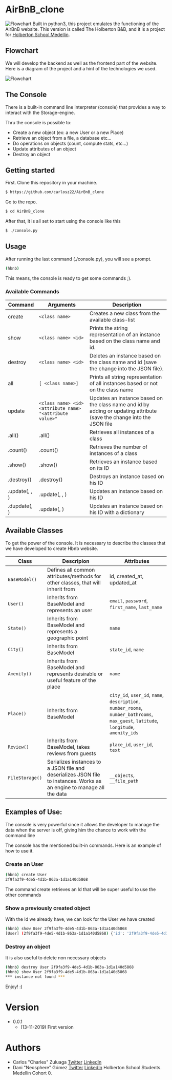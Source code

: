 # AirBnB_clone 
![Flowchart](https://holbertonintranet.s3.amazonaws.com/uploads/medias/2018/6/65f4a1dd9c51265f49d0.png?X-Amz-Algorithm=AWS4-HMAC-SHA256&X-Amz-Credential=AKIARDDGGGOUXW7JF5MT%2F20191111%2Fus-east-1%2Fs3%2Faws4_request&X-Amz-Date=20191111T225804Z&X-Amz-Expires=86400&X-Amz-SignedHeaders=host&X-Amz-Signature=a225dce99c1826cb1a5fa7d023a7b878764ea90414980f4dc59c320fcf420c68.png)
 Built in python3, this project emulates the functioning of the AirBnB website.
 This version is called The Holberton B&B, and it is a project for [Holberton School Medellín](https://www.holbertonschool.com/co/campus_life/medellin).
 
## Flowchart
We will develop the backend as well as the frontend part of the website. Here is a diagram of the project and a hint of the technologies we used.
 
 ![Flowchart](https://holbertonintranet.s3.amazonaws.com/uploads/medias/2018/6/d2d06462824fab5846f3.png?X-Amz-Algorithm=AWS4-HMAC-SHA256&X-Amz-Credential=AKIARDDGGGOUXW7JF5MT%2F20191111%2Fus-east-1%2Fs3%2Faws4_request&X-Amz-Date=20191111T225804Z&X-Amz-Expires=86400&X-Amz-SignedHeaders=host&X-Amz-Signature=e91604034c2a3d814c60c6702892b540b700456042595b75df8595fedd39bd9e.png)
 
 ## The Console
 There is a built-in command line interpreter (console) that provides a way to interact with the Storage-engine.
 
 Thru the console is possible to: 
* Create a new object (ex: a new User or a new Place)
* Retrieve an object from a file, a database etc…
* Do operations on objects (count, compute stats, etc…)
* Update attributes of an object
* Destroy an object

## Getting started

First. Clone this repository in your machine.
```sh
$ https://github.com/carlosz22/AirBnB_clone
```
Go to the repo.

```sh
$ cd AirBnB_clone
```
After that, it is all set to start using the console like this

```sh
$ ./console.py
```

## Usage

After running the last command (./console.py), you will see a prompt.

```sh
(hbnb) 
```

This means, the console is ready to get some commands ;).

### Available Commands
| Command | Arguments | Description |
| ------ | ------ | ------ |
| create | `<class name>` | Creates a new class from the available class-list ||
| show | `<class name> <id>` | Prints the string representation of an instance based on the class name and id. |
| destroy | `<class name> <id>` | Deletes an instance based on the class name and id (save the change into the JSON file). |
| all | `[ <class name>]` | Prints all string representation of all instances based or not on the class name |
| update | `<class name> <id> <attribute name> "<attribute value>"`  | Updates an instance based on the class name and id by adding or updating attribute (save the change into the JSON file |
| .all() | <class name>.all() | Retrieves all instances of a class |
| .count() | <class name>.count() | Retrieves the number of instances of a class |
| .show(<id>) | <class name>.show(<id>) | Retrieves an instance based on its ID |
| .destroy(<id>) | <class name>.destroy(<id>) | Destroys an instance based on his ID |
| .update(<id>, <attr name>, <attr value>) | <class name>.update(<id>, <attr name>, <attr value>) | Updates an instance based on his ID |
| .dupdate(<id>, <dict repr>) | <class name>.update(<id>, <dictionary representation>) | Updates an instance based on his ID with a dictionary |

## Available Classes
To get the power of the console. It is necessary to describe the classes that we have developed to create Hbnb website.

| Class | Descripion| Attributes|
| ------ | ------ | ------ |
| `BaseModel()` | Defines all common attributes/methods for other classes, that will inherit from | id, created_at, updated_at|
| `User()` | Inherits from BaseModel and represents an user  | `email`, `password`, `first_name`, `last_name`  |
| `State()` | Inherits from BaseModel and represents a geographic point  | `name` |
| `City()` | Inherits from BaseModel  | `state_id`, `name` |
| `Amenity()` | Inherits from BaseModel and represents desirable or useful feature of the place | `name` |
| `Place()` | Inherits from BaseModel | `city_id`, `user_id`, `name`, `description`, `number_rooms`, `number_bathrooms`, `max_guest`, `latitude`, `longitude`, `amenity_ids`|
| `Review()` | Inherits from BaseModel, takes reviews from guests | `place_id`, `user_id`, `text` |
| `FileStorage()` | Serializes instances to a JSON file and deserializes JSON file to instances. Works as an engine to manage all the data | `__objects`, `__file_path` |
## Examples of Use:
The console is very powerful since it allows the developer to manage the data when the server is off, giving him the chance to work with the command line

The console has the mentioned built-in commands. Here is an example of how to use it.

### Create an User

```sh
(hbnb) create User
2f9fa3f9-4de5-4d1b-863a-1d1a140d5868
```
The command create retrieves an Id that will be super useful to use the other commands

### Show a previously created object

With the Id we already have, we can look for the User we have created
```sh
(hbnb) show User 2f9fa3f9-4de5-4d1b-863a-1d1a140d5868
[User] (2f9fa3f9-4de5-4d1b-863a-1d1a140d5868) {'id': '2f9fa3f9-4de5-4d1b-863a-1d1a140d5868', 'created_at': datetime.datetime(2019, 11, 13, 13, 58, 14, 530494), 'updated_at': datetime.datetime(2019, 11, 13, 13, 58, 14, 530515)}
```

### Destroy an object

It is also useful to delete non necessary objects
```sh 
(hbnb) destroy User 2f9fa3f9-4de5-4d1b-863a-1d1a140d5868
(hbnb) show User 2f9fa3f9-4de5-4d1b-863a-1d1a140d5868
*** instance not found ***
```

Enjoy! :)

# Version
* 0.0.1
    * (13-11-2019) First version
# Authors
* Carlos "Charles" Zuluaga [Twitter](https://twitter.com/carlosz22) [LinkedIn](https://www.linkedin.com/in/carlos-eduardo-zuluaga/)
* Dani "Neosphere" Gómez [Twitter](https://twitter.com/darkinss) [LinkedIn](https://www.linkedin.com/in/daniela-g%C3%B3mez-2ba828187/)
	Holberton School Students. Medellín Cohort 0.

